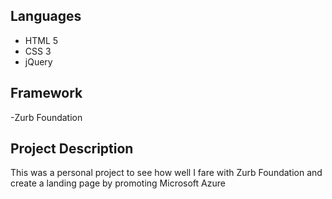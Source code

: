 Languages
--------
- HTML 5
- CSS 3
- jQuery

Framework
--------
-Zurb Foundation

Project Description
--------
This was a personal project to see how well I fare with Zurb Foundation and create a landing page by promoting Microsoft Azure
